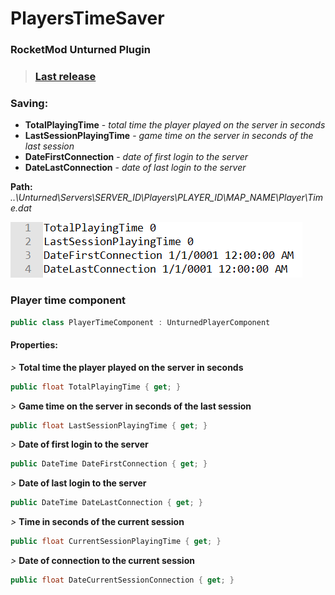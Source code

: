 # PlayersTimeSaver
### RocketMod Unturned Plugin ### 
> ### [Last release](https://github.com/AuD1tek/PlayersTimeSaver/releases/tag/1.2) ###


### Saving: ###
- **TotalPlayingTime** - *total time the player played on the server in seconds*
- **LastSessionPlayingTime** - *game time on the server in seconds of the last session*
- **DateFirstConnection** - *date of first login to the server*
- **DateLastConnection** - *date of last login to the server*

**Path:** *..\Unturned\Servers\SERVER_ID\Players\PLAYER_ID\MAP_NAME\Player\Time.dat*

![img](https://github.com/AuD1tek/PlayersTimeSaver/blob/master/image.png)


### Player time component ###
```csharp
public class PlayerTimeComponent : UnturnedPlayerComponent
```
#### Properties: ####

*>* **Total time the player played on the server in seconds**
```csharp
public float TotalPlayingTime { get; }
```

*>* **Game time on the server in seconds of the last session**
```csharp
public float LastSessionPlayingTime { get; }
```

*>* **Date of first login to the server**
```csharp
public DateTime DateFirstConnection { get; }
```

*>* **Date of last login to the server**
```csharp
public DateTime DateLastConnection { get; }
```

*>* **Time in seconds of the current session**
```csharp
public float CurrentSessionPlayingTime { get; }
```

*>* **Date of connection to the current session**
```csharp
public float DateCurrentSessionConnection { get; }
```
